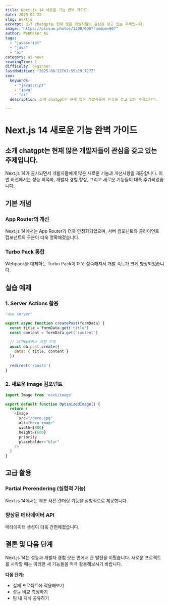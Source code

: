 ```yaml
---
title: Next.js 14 새로운 기능 완벽 가이드
date: 2025-08-22
slug: nextjs
excerpt: 소개 chatgpt는 현재 많은 개발자들이 관심을 갖고 있는 주제입니다.
image: "https://picsum.photos/1200/600?random=907"
author: WebMaker AI
tags:
  - "javascript"
  - "java"
  - "ai"
category: ai-news
readingTime: 1
difficulty: beginner
lastModified: "2025-08-22T07:55:29.727Z"
seo:
  keywords:
    - "javascript"
    - "java"
    - "ai"
  description: 소개 chatgpt는 현재 많은 개발자들이 관심을 갖고 있는 주제입니다.

---
```


# Next.js 14 새로운 기능 완벽 가이드

## 소개 chatgpt는 현재 많은 개발자들이 관심을 갖고 있는 주제입니다.

Next.js 14가 출시되면서 개발자들에게 많은 새로운 기능과 개선사항을 제공합니다. 이번 버전에서는 성능 최적화, 개발자 경험 향상, 그리고 새로운 기능들이 대폭 추가되었습니다.

## 기본 개념

### App Router의 개선
Next.js 14에서는 App Router가 더욱 안정화되었으며, 서버 컴포넌트와 클라이언트 컴포넌트의 구분이 더욱 명확해졌습니다.

### Turbo Pack 통합
Webpack을 대체하는 Turbo Pack이 더욱 성숙해져서 개발 속도가 크게 향상되었습니다.

## 실습 예제

### 1. Server Actions 활용

```javascript
'use server'

export async function createPost(formData) {
  const title = formData.get('title')
  const content = formData.get('content')
  
  // 데이터베이스 저장 로직
  await db.post.create({
    data: { title, content }
  })
  
  redirect('/posts')
}
```

### 2. 새로운 Image 컴포넌트

```javascript
import Image from 'next/image'

export default function OptimizedImage() {
  return (
    <Image
      src="/hero.jpg"
      alt="Hero image"
      width={800}
      height={600}
      priority
      placeholder="blur"
    />
  )
}
```

## 고급 활용

### Partial Prerendering (실험적 기능)
Next.js 14에서는 부분 사전 렌더링 기능을 실험적으로 제공합니다.

### 향상된 메타데이터 API
메타데이터 생성이 더욱 간편해졌습니다.

## 결론 및 다음 단계

Next.js 14는 성능과 개발자 경험 모든 면에서 큰 발전을 이뤘습니다. 새로운 프로젝트를 시작할 때는 이러한 새 기능들을 적극 활용해보시기 바랍니다.

**다음 단계:**
- 실제 프로젝트에 적용해보기
- 성능 비교 측정하기
- 팀 내 지식 공유하기
